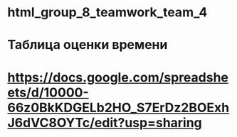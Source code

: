 # html_group_8_teamwork_team_4


# Таблица оценки времени
#
#
# https://docs.google.com/spreadsheets/d/10000-66z0BkKDGELb2HO_S7ErDz2BOExhJ6dVC8OYTc/edit?usp=sharing